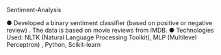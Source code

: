 Sentiment-Analysis

● Developed a binary sentiment classifier (based on
positive or negative review) . The data is based on
movie reviews from IMDB.
  ● Technologies Used: NLTK (Natural Language
Processing Toolkit), MLP (Multilevel
Perceptron) , Python, Scikit-learn

